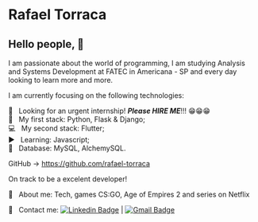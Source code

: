 # Rafael Torraca

## Hello people, 👋

I am passionate about the world of programming, I am studying Analysis and Systems Development at FATEC in Americana - SP and every day looking to learn more and more.

I am currently focusing on the following technologies:  


 :rocket:  &nbsp; Looking for an urgent internship! ***Please HIRE ME***!!! 😁😁😁
 <br/> :iphone: &nbsp; My first stack: Python, Flask & Django;
 <br/> :computer: &nbsp; My second stack: Flutter;
 <br/> :arrow_forward: &nbsp; Learning: Javascript;
 <br/> :page_facing_up: &nbsp; Database: MySQL, AlchemySQL.


GitHub -> https://github.com/rafael-torraca


On track to be a excelent developer!


 💬  &nbsp; About me: Tech, games CS:GO, Age of Empires 2 and series on Netflix

:email: &nbsp; 
Contact me: [![Linkedin Badge](https://img.shields.io/badge/-RafaelTorraca-blue?style=flat-square&logo=Linkedin&logoColor=white&link=https://www.linkedin.com/in/rafael-torraca/)](https://www.linkedin.com/in/rafael-torraca/) 
| 
[![Gmail Badge](https://img.shields.io/badge/-rafael.torraca@gmail.com-c14438?style=flat-square&logo=Gmail&logoColor=white&link=mailto:rafael.torraca@gmail.com)](mailto:rafael.torraca@gmail.com)
